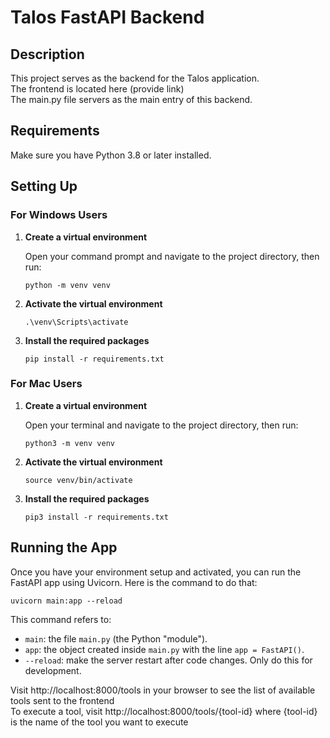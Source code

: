 # Talos FastAPI Backend

## Description

This project serves as the backend for the Talos application.  
The frontend is located here (provide link)  
The main.py file servers as the main entry of this backend.

## Requirements

Make sure you have Python 3.8 or later installed.

## Setting Up

### For Windows Users

1. **Create a virtual environment**

   Open your command prompt and navigate to the project directory, then run:

   ```
   python -m venv venv
   ```

2. **Activate the virtual environment**

   ```
   .\venv\Scripts\activate
   ```

3. **Install the required packages**

   ```
   pip install -r requirements.txt
   ```

### For Mac Users

1. **Create a virtual environment**

   Open your terminal and navigate to the project directory, then run:

   ```
   python3 -m venv venv
   ```

2. **Activate the virtual environment**

   ```
   source venv/bin/activate
   ```

3. **Install the required packages**

   ```
   pip3 install -r requirements.txt
   ```

## Running the App

Once you have your environment setup and activated, you can run the FastAPI app using Uvicorn. Here is the command to do that:

```
uvicorn main:app --reload
```

This command refers to:

- `main`: the file `main.py` (the Python "module").
- `app`: the object created inside `main.py` with the line `app = FastAPI()`.
- `--reload`: make the server restart after code changes. Only do this for development.

Visit http://localhost:8000/tools in your browser to see the list of available tools sent to the frontend  
To execute a tool, visit http://localhost:8000/tools/{tool-id} where {tool-id} is the name of the tool you want to execute
